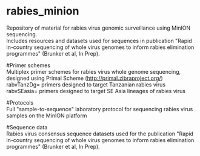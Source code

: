 # rabies_minion
Repository of material for rabies virus genomic surveillance using MinION sequencing.  
Includes resources and datasets used for sequences in publication "Rapid in-country sequencing of whole virus genomes to inform rabies elimination programmes" (Brunker et al, In Prep).  

#Primer schemes  
Multiplex primer schemes for rabies virus whole genome sequencing, designed using Primal Scheme (http://primal.zibraproject.org/)  
rabvTanzDg= primers designed to target Tanzanian rabies virus  
rabvSEasia= primers designed to target SE Asia lineages of rabies virus  

#Protocols  
Full "sample-to-sequence" laboratory protocol for sequencing rabies virus samples on the MinION platform

#Sequence data  
Rabies virus consensus sequence datasets used for the publication "Rapid in-country sequencing of whole virus genomes to inform rabies elimination programmes" (Brunker et al, In Prep).



